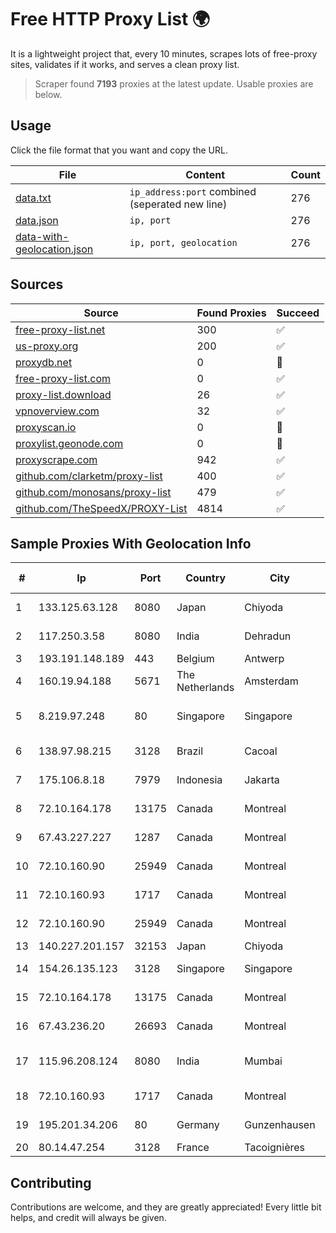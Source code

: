 
# Free HTTP Proxy List 🌍

It is a lightweight project that, every 10 minutes, scrapes lots of free-proxy sites, validates if it works, and serves a clean proxy list.


> Scraper found **7193** proxies at the latest update. Usable proxies are below.

## Usage

Click the file format that you want and copy the URL.


|File|Content|Count|
|----|-------|-----|
|[data.txt](https://raw.githubusercontent.com/themiralay/Proxy-List-World/master/data.txt)|`ip_address:port` combined (seperated new line)|276|
|[data.json](https://raw.githubusercontent.com/themiralay/Proxy-List-World/master/data.json)|`ip, port`|276|
|[data-with-geolocation.json](https://raw.githubusercontent.com/themiralay/Proxy-List-World/master/data-with-geolocation.json)|`ip, port, geolocation`|276|

## Sources

|Source|Found Proxies|Succeed|
|------|-------------|-------|
|[free-proxy-list.net](https://free-proxy-list.net)|300|✅|
|[us-proxy.org](https://www.us-proxy.org)|200|✅|
|[proxydb.net](http://proxydb.net)|0|🚫|
|[free-proxy-list.com](https://free-proxy-list.com/?page=&port=&type%5B%5D=http&type%5B%5D=https&up_time=0&search=Search)|0|✅|
|[proxy-list.download](https://www.proxy-list.download/HTTP)|26|✅|
|[vpnoverview.com](https://vpnoverview.com/privacy/anonymous-browsing/free-proxy-servers)|32|✅|
|[proxyscan.io](https://www.proxyscan.io)|0|🚫|
|[proxylist.geonode.com](https://proxylist.geonode.com/api/proxy-list?limit=300&page=1&sort_by=lastChecked&sort_type=desc&protocols=http,https)|0|🚫|
|[proxyscrape.com](https://api.proxyscrape.com/v2/?request=displayproxies&protocol=http&timeout=10000&country=all&ssl=all&anonymity=all)|942|✅|
|[github.com/clarketm/proxy-list](https://raw.githubusercontent.com/clarketm/proxy-list/master/proxy-list-raw.txt)|400|✅|
|[github.com/monosans/proxy-list](https://raw.githubusercontent.com/monosans/proxy-list/main/proxies/http.txt)|479|✅|
|[github.com/TheSpeedX/PROXY-List](https://raw.githubusercontent.com/TheSpeedX/PROXY-List/master/http.txt)|4814|✅|


## Sample Proxies With Geolocation Info

|#|Ip|Port|Country|City|Internet Service Provider|
|-|--|----|-------|----|-------------------------|
|1|133.125.63.128|8080|Japan|Chiyoda|SAKURA Internet Inc.|
|2|117.250.3.58|8080|India|Dehradun|Bharat Sanchar Nigam Ltd|
|3|193.191.148.189|443|Belgium|Antwerp|BELNET|
|4|160.19.94.188|5671|The Netherlands|Amsterdam|Xantho UAB|
|5|8.219.97.248|80|Singapore|Singapore|Alibaba (US) Technology Co., Ltd.|
|6|138.97.98.215|3128|Brazil|Cacoal|ClickNet Telecom|
|7|175.106.8.18|7979|Indonesia|Jakarta|Quantum Dist POP KBJ PS-SH|
|8|72.10.164.178|13175|Canada|Montreal|GloboTech Communications|
|9|67.43.227.227|1287|Canada|Montreal|GloboTech Communications|
|10|72.10.160.90|25949|Canada|Montreal|GloboTech Communications|
|11|72.10.160.93|1717|Canada|Montreal|GloboTech Communications|
|12|72.10.160.90|25949|Canada|Montreal|GloboTech Communications|
|13|140.227.201.157|32153|Japan|Chiyoda|InfoSphere|
|14|154.26.135.123|3128|Singapore|Singapore|Cogent Communications|
|15|72.10.164.178|13175|Canada|Montreal|GloboTech Communications|
|16|67.43.236.20|26693|Canada|Montreal|GloboTech Communications|
|17|115.96.208.124|8080|India|Mumbai|Hathway IP over Cable Internet Access|
|18|72.10.160.93|1717|Canada|Montreal|GloboTech Communications|
|19|195.201.34.206|80|Germany|Gunzenhausen|Hetzner Online GmbH|
|20|80.14.47.254|3128|France|Tacoignières|France Telecom|



## Contributing

Contributions are welcome, and they are greatly appreciated! Every
little bit helps, and credit will always be given.

